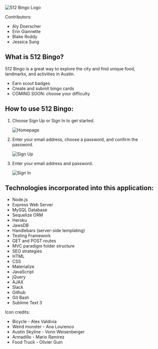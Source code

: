 ![512 Bingo Logo](https://cloud.githubusercontent.com/assets/18690072/20717314/b969dd64-b61a-11e6-8227-77fbba6cddda.png)

Contributors: 
* Aly Doerscher
* Erin Giannette
* Blake Roddy
* Jessica Sung


## What is 512 Bingo?

512 Bingo is a great way to explore the city and find unique food, landmarks, and activities in Austin. 
* Earn scout badges 
* Create and submit bingo cards
* COMING SOON: choose your difficulty


## How to use 512 Bingo:
1. Choose Sign Up or Sign In to get started.

    ![Homepage](https://cloud.githubusercontent.com/assets/18690072/20720802/36e840e0-b626-11e6-83aa-254b001bc0a4.png)

2. Enter your email address, choose a password, and confirm the password.

    ![Sign Up](https://cloud.githubusercontent.com/assets/18690072/20720819/46293046-b626-11e6-9266-9b500b87103c.png)

3. Enter your email address and password.

    ![Sign In](https://cloud.githubusercontent.com/assets/18690072/20720837/5b9ede6c-b626-11e6-8bac-6727232309f7.png)


## Technologies incorporated into this application:
* Node.js
* Express Web Server
* MySQL Database
* Sequelize ORM
* Heroku
* JawsDB
* Handlebars (server-side templating)
* Testing Framework 
* GET and POST routes
* MVC paradigm folder structure
* SEO strategies
* HTML
* CSS
* Materialize
* JavaScript
* jQuery
* AJAX
* Slack
* Github
* Git Bash
* Sublime Text 3


Icon credits: 
* Bicycle - Alex Valdivia
* Weird monster - Ana Lourenco
* Austin Skyline - Vonn Weisenberger
* Armadillo - Mario Ramirez
* Food Truck - Olivier Guin